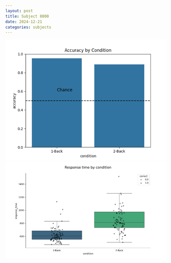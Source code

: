 ```yaml
---
layout: post
title: Subject 8000
date: 2024-12-21
categories: subjects
---
```


![](data/8000/run-25/8000_ATS_acc.png)
![](data/8000/run-25/8000_ATS_rt.png)
